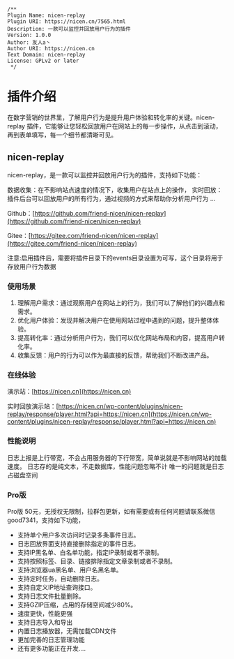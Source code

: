 ```
/**
Plugin Name: nicen-replay
Plugin URI: https://nicen.cn/7565.html
Description: 一款可以监控并回放用户行为的插件
Version: 1.0.0
Author: 友人a丶
Author URI: https://nicen.cn
Text Domain: nicen-replay
License: GPLv2 or later
 */
```

# 插件介绍

在数字营销的世界里，了解用户行为是提升用户体验和转化率的关键。nicen-replay
插件，它能够让您轻松回放用户在网站上的每一步操作，从点击到滚动，再到表单填写，每一个细节都清晰可见。

## nicen-replay

nicen-replay，是一款可以监控并回放用户行为的插件，支持如下功能：

数据收集：在不影响站点速度的情况下，收集用户在站点上的操作，
实时回放：插件后台可以回放用户的所有行为，通过视频的方式来帮助你分析用户行为 ...

Github：[https://github.com/friend-nicen/nicen-replay](https://github.com/friend-nicen/nicen-replay)

Gitee：[https://gitee.com/friend-nicen/nicen-replay](https://gitee.com/friend-nicen/nicen-replay)

注意:启用插件后，需要将插件目录下的events目录设置为可写，这个目录将用于存放用户行为数据

### 使用场景

1. 理解用户需求：通过观察用户在网站上的行为，我们可以了解他们的兴趣点和需求。
2. 优化用户体验：发现并解决用户在使用网站过程中遇到的问题，提升整体体验。
3. 提高转化率：通过分析用户行为，我们可以优化网站布局和内容，提高用户转化率。
4. 收集反馈：用户的行为可以作为最直接的反馈，帮助我们不断改进产品。

### 在线体验

演示站：[https://nicen.cn](https://nicen.cn)

实时回放演示站：[https://nicen.cn/wp-content/plugins/nicen-replay/response/player.html?api=https://nicen.cn](https://nicen.cn/wp-content/plugins/nicen-replay/response/player.html?api=https://nicen.cn)

### 性能说明

日志上报是上行带宽，不会占用服务器的下行带宽，简单说就是不影响网站的加载速度。
日志存的是纯文本，不走数据库，性能问题忽略不计
唯一的问题就是日志占磁盘空间

### Pro版

Pro版 50元，无授权无限制，拉群包更新，如有需要或有任何问题请联系微信good7341，支持如下功能，

* 支持单个用户多次访问时记录多条事件日志。
* 日志回放界面支持直接删除指定的事件日志。
* 支持IP黑名单、白名单功能，指定IP录制或者不录制。
* 支持按照标签、目录、链接排除指定文章录制或者不录制。
* 支持浏览器ua黑名单、用户名黑名单。
* 支持定时任务，自动删除日志。
* 支持自定义IP地址查询接口。
* 支持日志文件批量删除。
* 支持GZIP压缩，占用的存储空间减少80%。
* 速度更快，性能更强
* 支持日志导入和导出
* 内置日志播放器，无需加载CDN文件
* 更加完善的日志管理功能
* 还有更多功能正在开发....
